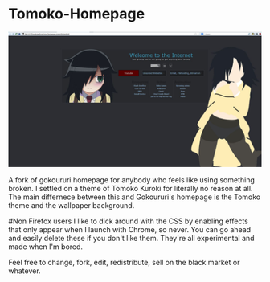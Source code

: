 # Tomoko-Homepage

![alt tag](screenshot.JPG "Homepage preview")


A fork of gokoururi homepage for anybody who feels like using something broken. I settled on a theme of Tomoko Kuroki for literally no reason at all. The main differnece between this and Gokoururi's homepage is the Tomoko theme and the wallpaper background.

#Non Firefox users
I like to dick around with the CSS by enabling effects that only appear when I launch with Chrome, so never. You can go ahead and easily delete these if you don't like them. They're all experimental and made when I'm bored.

Feel free to change, fork, edit, redistribute, sell on the black market or whatever.

